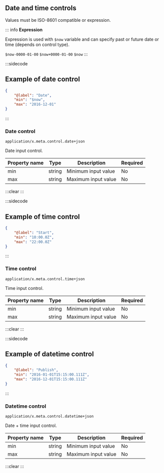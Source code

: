 ## Date and time controls

Values must be ISO-8601 compatible or expression.

::: info
**Expression**

Expression is used with `$now` variable and can specify past or future date or time (depends on control type).

`$now-0000-01-00`
`$now+0000-01-00`
`$now`
:::

:::sidecode
## Example of date control

```json
{
	"@label": "Date",
	"min": "$now",
	"max": "2016-12-01"
}
```
:::

### Date control
`application/x.meta.control.date+json`

Date input control.

| Property name | Type    | Description           | Required |
| ------------- | ------- | --------------------- | -------- |
| min           | string  | Minimum input value   | No |
| max 	        | string  | Maximum input value   | No |

:::clear :::

:::sidecode
## Example of time control

```json
{
	"@label": "Start",
	"min": "10:00.0Z",
	"max": "22:00.0Z"
}
```
:::

### Time control
`application/x.meta.control.time+json`

Time input control.

| Property name | Type    | Description           | Required |
| ------------- | ------- | --------------------- | -------- |
| min           | string  | Minimum input value   | No |
| max 	        | string  | Maximum input value   | No |

:::clear :::

:::sidecode
## Example of datetime control

```json
{
	"@label": "Publish",
	"min": "2016-01-01T15:15:00.111Z",
	"max": "2016-12-01T15:15:00.111Z"
}
```
:::

### Datetime control
`application/x.meta.control.datetime+json`

Date + time input control.

| Property name | Type    | Description           | Required |
| ------------- | ------- | --------------------- | -------- |
| min           | string  | Minimum input value   | No |
| max 	        | string  | Maximum input value   | No |

:::clear :::